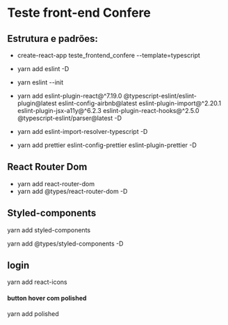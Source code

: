 # Teste front-end Confere

## Estrutura e padrões:
* create-react-app teste_frontend_confere --template=typescript

* yarn add eslint -D

* yarn eslint --init

* yarn add eslint-plugin-react@^7.19.0 @typescript-eslint/eslint-plugin@latest eslint-config-airbnb@latest eslint-plugin-import@^2.20.1 eslint-plugin-jsx-a11y@^6.2.3 eslint-plugin-react-hooks@^2.5.0 @typescript-eslint/parser@latest -D

* yarn add eslint-import-resolver-typescript -D

* yarn add prettier eslint-config-prettier eslint-plugin-prettier -D

## React Router Dom

* yarn add react-router-dom
* yarn add @types/react-router-dom -D

## Styled-components

yarn add styled-components

yarn add @types/styled-components -D

## login
yarn add react-icons

#### button hover com polished
yarn add polished
